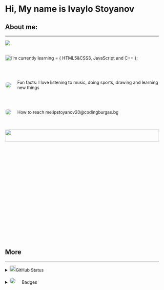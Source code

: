 <h1 align = "left">Hi, My name is Ivaylo Stoyanov</h1>
<h2 align = "left">About me:</h2>
<hr height = "6px">
<a href="![image](https://user-images.githubusercontent.com/85339464/139309838-029b71c7-f9c0-4b39-8ca3-f01d0c3e3e14.png)"><img src="https://hits.seeyoufarm.com/api/count/incr/badge.svg?url=https%3A%2F%2Fgithub.com%2Fipstoyanov20&count_bg=%23FF0000&title_bg=%234C3232&icon=&icon_color=%23E7E7E7&title=Visitiors&edge_flat=false"/></a>
<br><br>
<p align = "left" style = "display: flex;align-items: center;"><img src= "https://cdn-icons-png.flaticon.com/128/5431/5431415.png" width="20px" height="20px" border-radius = "100%">   I’m currently learning = { HTML5&CSS3, JavaScript and C++ }; </p>
<br><br>
<p  align = "left" style = "display: flex;align-items: center;"><img src= "https://cdn-icons-png.flaticon.com/128/1764/1764591.png" height="20px" style = "margin-right: 20px;border-radius: 100%;">   Fun facts: I love listening to music, doing sports, drawing and learning new things</p>
<br><br>
<p align = "left" style = "display: flex;align-items: center;"><img src= "https://cdn-icons.flaticon.com/png/128/3643/premium/3643448.png?token=exp=1635444949~hmac=1caa5d0bbccfb5935c596e16c2de699f" width="20px" height="20px" style = "margin-right: 20px;border-radius: 100%;">   How to reach me: <a style = "text-decoration: none;" href = "mailto:ipstoyanov20@codingburgas.bg">ipstoyanov20@codingburgas.bg</a></p>
<br><br>
<img align = "right" width = "100%" height="10%" src = "https://cdn.dribbble.com/users/1355613/screenshots/10374655/media/5691629ca1e7389c34a9c0dae158b976.gif">
<br><br>
<h2 align = "left">More</h2>
<hr height = "6px">
<details align = "left">
<summary><img src= "https://cdn-icons.flaticon.com/png/128/3104/premium/3104783.png?token=exp=1635444996~hmac=3786d8e90366cea7869a4b86fc13db5e" width="20px" height="20px" style = "mirgin-right:20px;">GitHub Status</summary>
<img src = "https://github-readme-stats.vercel.app/api?username=ipstoyanov20&&show_icons=true&title_color=ffffff&icon_color=bb2acf&text_color=daf7dc&bg_color=151515">
</details>
<br>
<details align = "left">
<summary><img src= "https://cdn-icons-png.flaticon.com/128/1255/1255953.png" width="20px" height="20px" style = "margin-right: 20px;border-radius: 100%;">Badges</summary>
<img src = "https://image.pngaaa.com/519/1439519-small.png">
</details>
